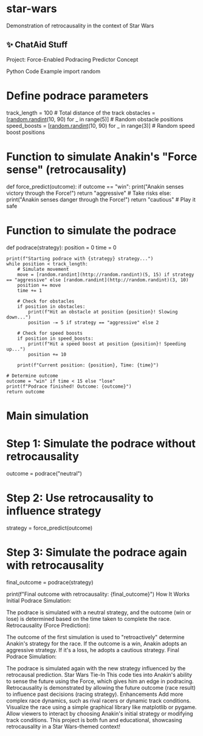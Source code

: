 # star-wars
Demonstration of retrocausality in the context of Star Wars

## ✨ ChatAid Stuff
Project: Force-Enabled Podracing Predictor
Concept

Python Code Example
import random

# Define podrace parameters
track_length = 100  # Total distance of the track
obstacles = [[random.randint](http://random.randint)(10, 90) for _ in range(5)]  # Random obstacle positions
speed_boosts = [[random.randint](http://random.randint)(10, 90) for _ in range(3)]  # Random speed boost positions

# Function to simulate Anakin's "Force sense" (retrocausality)
def force_predict(outcome):
    if outcome == "win":
        print("Anakin senses victory through the Force!")
        return "aggressive"  # Take risks
    else:
        print("Anakin senses danger through the Force!")
        return "cautious"  # Play it safe

# Function to simulate the podrace
def podrace(strategy):
    position = 0
    time = 0

    print(f"Starting podrace with {strategy} strategy...")
    while position < track_length:
        # Simulate movement
        move = [random.randint](http://random.randint)(5, 15) if strategy == "aggressive" else [random.randint](http://random.randint)(3, 10)
        position += move
        time += 1

        # Check for obstacles
        if position in obstacles:
            print(f"Hit an obstacle at position {position}! Slowing down...")
            position -= 5 if strategy == "aggressive" else 2

        # Check for speed boosts
        if position in speed_boosts:
            print(f"Hit a speed boost at position {position}! Speeding up...")
            position += 10

        print(f"Current position: {position}, Time: {time}")

    # Determine outcome
    outcome = "win" if time < 15 else "lose"
    print(f"Podrace finished! Outcome: {outcome}")
    return outcome

# Main simulation
# Step 1: Simulate the podrace without retrocausality
outcome = podrace("neutral")

# Step 2: Use retrocausality to influence strategy
strategy = force_predict(outcome)

# Step 3: Simulate the podrace again with retrocausality
final_outcome = podrace(strategy)

print(f"Final outcome with retrocausality: {final_outcome}")
How It Works
Initial Podrace Simulation:

The podrace is simulated with a neutral strategy, and the outcome (win or lose) is determined based on the time taken to complete the race.
Retrocausality (Force Prediction):

The outcome of the first simulation is used to "retroactively" determine Anakin's strategy for the race.
If the outcome is a win, Anakin adopts an aggressive strategy. If it's a loss, he adopts a cautious strategy.
Final Podrace Simulation:

The podrace is simulated again with the new strategy influenced by the retrocausal prediction.
Star Wars Tie-In
This code ties into Anakin's ability to sense the future using the Force, which gives him an edge in podracing.
Retrocausality is demonstrated by allowing the future outcome (race result) to influence past decisions (racing strategy).
Enhancements
Add more complex race dynamics, such as rival racers or dynamic track conditions.
Visualize the race using a simple graphical library like matplotlib or pygame.
Allow viewers to interact by choosing Anakin's initial strategy or modifying track conditions.
This project is both fun and educational, showcasing retrocausality in a Star Wars-themed context!
